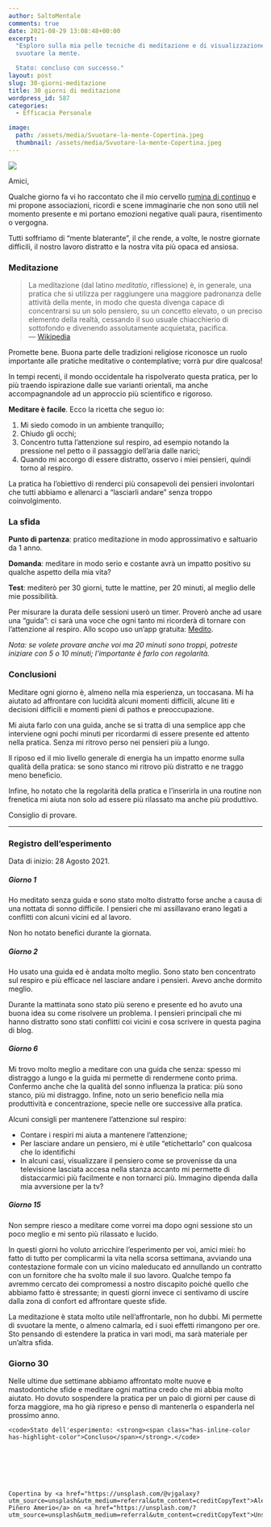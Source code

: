 ```yaml
---
author: SaltoMentale
comments: true
date: 2021-08-29 13:08:48+00:00
excerpt:
  "Esploro sulla mia pelle tecniche di meditazione e di visualizzazione per
  svuotare la mente.

  Stato: concluso con successo."
layout: post
slug: 30-giorni-meditazione
title: 30 giorni di meditazione
wordpress_id: 587
categories:
  - Efficacia Personale

image:
  path: /assets/media/Svuotare-la-mente-Copertina.jpeg
  thumbnail: /assets/media/Svuotare-la-mente-Copertina.jpeg
---
```


![]({{site.baseurl}}/assets/media/30-giorni-di-meditazione.png)

Amici,

Qualche giorno fa vi ho raccontato che il mio cervello [rumina di continuo](/i-nuovi-ruminanti/) e mi propone associazioni, ricordi e scene immaginarie che non sono utili nel momento presente e mi portano emozioni negative quali paura, risentimento o vergogna.

Tutti soffriamo di “mente blaterante”, il che rende, a volte, le nostre giornate difficili, il nostro lavoro distratto e la nostra vita più opaca ed ansiosa.

### Meditazione

> La meditazione (dal latino _meditatio_, riflessione) è, in generale, una pratica che si utilizza per raggiungere una maggiore padronanza delle attività della mente, in modo che questa divenga capace di concentrarsi su un solo pensiero, su un concetto elevato, o un preciso elemento della realtà, cessando il suo usuale chiacchierio di sottofondo e divenendo assolutamente acquietata, pacifica.  
— [Wikipedia](https://it.wikipedia.org/wiki/Meditazione)


Promette bene. Buona parte delle tradizioni religiose riconosce un ruolo importante alle pratiche meditative o contemplative; vorrà pur dire qualcosa!

In tempi recenti, il mondo occidentale ha rispolverato questa pratica, per lo più traendo ispirazione dalle sue varianti orientali, ma anche accompagnandole ad un approccio più scientifico e rigoroso.

**Meditare è facile**. Ecco la ricetta che seguo io:

1. Mi siedo comodo in un ambiente tranquillo;
2. Chiudo gli occhi;
3. Concentro tutta l’attenzione sul respiro, ad esempio notando la pressione nel petto o il passaggio dell’aria dalle narici;
4. Quando mi accorgo di essere distratto, osservo i miei pensieri, quindi torno al respiro.

La pratica ha l’obiettivo di renderci più consapevoli dei pensieri involontari che tutti abbiamo e allenarci a “lasciarli andare” senza troppo coinvolgimento.

### La sfida

**Punto di partenza**: pratico meditazione in modo approssimativo e saltuario da 1 anno.

**Domanda**: meditare in modo serio e costante avrà un impatto positivo su qualche aspetto della mia vita?

**Test**: mediterò per 30 giorni, tutte le mattine, per 20 minuti, al meglio delle mie possibilità.

Per misurare la durata delle sessioni userò un timer. Proverò anche ad usare una “guida”: ci sarà una voce che ogni tanto mi ricorderà di tornare con l’attenzione al respiro. Allo scopo uso un’app gratuita: [Medito](https://meditofoundation.org/medito-app).

_Nota: se volete provare anche voi ma 20 minuti sono troppi, potreste iniziare con 5 o 10 minuti; l’importante è farlo con regolarità._

### Conclusioni

Meditare ogni giorno è, almeno nella mia esperienza, un toccasana. Mi ha aiutato ad affrontare con lucidità alcuni momenti difficili, alcune liti e decisioni difficili e momenti pieni di pathos e preoccupazione.

Mi aiuta farlo con una guida, anche se si tratta di una semplice app che interviene ogni pochi minuti per ricordarmi di essere presente ed attento nella pratica. Senza mi ritrovo perso nei pensieri più a lungo.

Il riposo ed il mio livello generale di energia ha un impatto enorme sulla qualità della pratica: se sono stanco mi ritrovo più distratto e ne traggo meno beneficio.

Infine, ho notato che la regolarità della pratica e l’inserirla in una routine non frenetica mi aiuta non solo ad essere più rilassato ma anche più produttivo.

Consiglio di provare.

---

### Registro dell’esperimento

Data di inizio: 28 Agosto 2021.

##### Giorno 1

Ho meditato senza guida e sono stato molto distratto forse anche a causa di una nottata di sonno difficile. I pensieri che mi assillavano erano legati a conflitti con alcuni vicini ed al lavoro.

Non ho notato benefici durante la giornata.

##### Giorno 2

Ho usato una guida ed è andata molto meglio. Sono stato ben concentrato sul respiro e più efficace nel lasciare andare i pensieri. Avevo anche dormito meglio.

Durante la mattinata sono stato più sereno e presente ed ho avuto una buona idea su come risolvere un problema. I pensieri principali che mi hanno distratto sono stati conflitti coi vicini e cosa scrivere in questa pagina di blog.

##### Giorno 6

Mi trovo molto meglio a meditare con una guida che senza: spesso mi distraggo a lungo e la guida mi permette di rendermene conto prima. Confermo anche che la qualità del sonno influenza la pratica: più sono stanco, più mi distraggo. Infine, noto un serio beneficio nella mia produttività e concentrazione, specie nelle ore successive alla pratica.

Alcuni consigli per mantenere l’attenzione sul respiro:

- Contare i respiri mi aiuta a mantenere l’attenzione;
- Per lasciare andare un pensiero, mi è utile “etichettarlo” con qualcosa che lo identifichi
- In alcuni casi, visualizzare il pensiero come se provenisse da una televisione lasciata accesa nella stanza accanto mi permette di distaccarmici più facilmente e non tornarci più. Immagino dipenda dalla mia avversione per la tv?

##### Giorno 15

Non sempre riesco a meditare come vorrei ma dopo ogni sessione sto un poco meglio e mi sento più rilassato e lucido.

In questi giorni ho voluto arricchire l’esperimento per voi, amici miei: ho fatto di tutto per complicarmi la vita nella scorsa settimana, avviando una contestazione formale con un vicino maleducato ed annullando un contratto con un fornitore che ha svolto male il suo lavoro. Qualche tempo fa avremmo cercato dei compromessi a nostro discapito poiché quello che abbiamo fatto è stressante; in questi giorni invece ci sentivamo di uscire dalla zona di confort ed affrontare queste sfide.

La meditazione è stata molto utile nell’affrontarle, non ho dubbi. Mi permette di svuotare la mente, o almeno calmarla, ed i suoi effetti rimangono per ore. Sto pensando di estendere la pratica in vari modi, ma sarà materiale per un’altra sfida.

### Giorno 30

Nelle ultime due settimane abbiamo affrontato molte nuove e mastodontiche sfide e meditare ogni mattina credo che mi abbia molto aiutato. Ho dovuto sospendere la pratica per un paio di giorni per cause di forza maggiore, ma ho già ripreso e penso di mantenerla o espanderla nel prossimo anno.

    <code>Stato dell'esperimento: <strong><span class="has-inline-color has-highlight-color">Concluso</span></strong>.</code>







    Copertina by <a href="https://unsplash.com/@vjgalaxy?utm_source=unsplash&utm_medium=referral&utm_content=creditCopyText">Alejandro Piñero Amerio</a> on <a href="https://unsplash.com/?utm_source=unsplash&utm_medium=referral&utm_content=creditCopyText">Unsplash</a>
